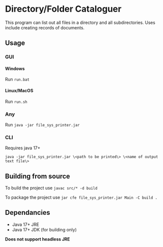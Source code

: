# Directory/Folder Cataloguer

This program can list out all files in a directory and all subdirectories. Uses include creating records of documents.

## Usage
### GUI
#### Windows
Run `run.bat`
#### Linux/MacOS
Run `run.sh`

### Any
Run `java -jar file_sys_printer.jar`

### CLI
Requires java 17+

`java -jar file_sys_printer.jar \<path to be printed\> \<name of output text file\>`

## Building from source
To build the project use 
`javac src/* -d build`

To package the project use 
`jar cfe file_sys_printer.jar Main -C build .`

## Dependancies
* Java 17+ JRE
* Java 17+ JDK (for building only)

**Does not support headless JRE**